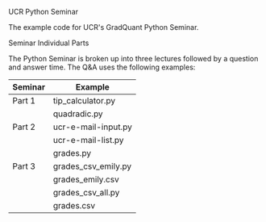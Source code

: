 <!--
#
# Copyright 2009-2013 by The Regents of the University of California
# Licensed under the Apache License, Version 2.0 (the "License");
# you may not use this file except in compliance with the License.
# you may obtain a copy of the License from
# 
#     http://www.apache.org/licenses/LICENSE-2.0
# 
# Unless required by applicable law or agreed to in writing, software
# distributed under the License is distributed on an "AS IS" BASIS,
# WITHOUT WARRANTIES OR CONDITIONS OF ANY KIND, either express or implied.
# See the License for the specific language governing permissions and
# limitations under the License.
#
-->

UCR Python Seminar
  
  The example code for UCR's GradQuant Python Seminar.

Seminar Individual Parts

  The Python Seminar is broken up into three lectures followed by a question and 
  answer time. The Q&A uses the following examples:

| Seminar    | Example               |
| ---------- | --------------------- |
| Part 1     | tip_calculator.py     |
|            | quadradic.py          |
| Part 2     | ucr-e-mail-input.py   |
|            | ucr-e-mail-list.py    |
|            | grades.py             |
| Part 3     | grades_csv_emily.py   |
|            | grades_emily.csv      |
|            | grades_csv_all.py     |
|            | grades.csv            |
